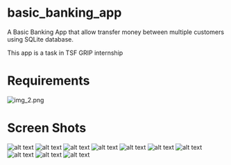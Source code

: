 # basic_banking_app

A Basic Banking App that allow transfer money between multiple customers using SQLite database.

This app is a task in TSF GRIP internship 

# Requirements
![img_2.png](img_2.png)

# Screen Shots
![alt text](https://github.com/esraamostfa/basic_banking_app/blob/master/screenshots/basic_banking_app_1.jpg)
![alt text](https://github.com/esraamostfa/basic_banking_app/blob/master/screenshots/basic_banking_app_2.jpg)
![alt text](https://github.com/esraamostfa/basic_banking_app/blob/master/screenshots/basic_banking_app_3.jpg)
![alt text](https://github.com/esraamostfa/basic_banking_app/blob/master/screenshots/basic_banking_app_4.jpg)
![alt text](https://github.com/esraamostfa/basic_banking_app/blob/master/screenshots/basic_banking_app_5.jpg)
![alt text](https://github.com/esraamostfa/basic_banking_app/blob/master/screenshots/basic_banking_app_6.jpg)
![alt text](https://github.com/esraamostfa/basic_banking_app/blob/master/screenshots/basic_banking_app_7.jpg)
![alt text](https://github.com/esraamostfa/basic_banking_app/blob/master/screenshots/basic_banking_app_8.jpg)
![alt text](https://github.com/esraamostfa/basic_banking_app/blob/master/screenshots/basic_banking_app_9.jpg)
![alt text](https://github.com/esraamostfa/basic_banking_app/blob/master/screenshots/basic_banking_app_10.jpg)